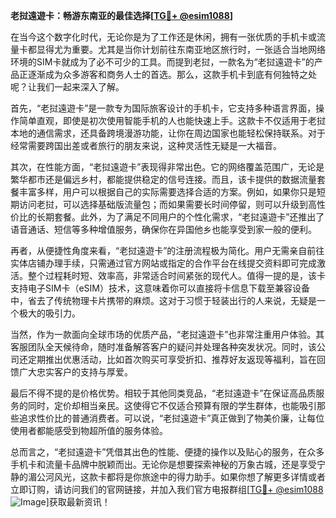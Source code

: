 **老挝遠遊卡：畅游东南亚的最佳选择[[TG💪+ @esim1088](https://t.me/s/esim1088)]**

在当今这个数字化时代，无论你是为了工作还是休闲，拥有一张优质的手机卡或流量卡都显得尤为重要。尤其是当你计划前往东南亚地区旅行时，一张适合当地网络环境的SIM卡就成为了必不可少的工具。而提到老挝，一款名为“老挝遠遊卡”的产品正逐渐成为众多游客和商务人士的首选。那么，这款手机卡到底有何独特之处呢？让我们一起来深入了解。

首先，“老挝遠遊卡”是一款专为国际旅客设计的手机卡，它支持多种语言界面，操作简单直观，即使是初次使用智能手机的人也能快速上手。这款卡不仅适用于老挝本地的通信需求，还具备跨境漫游功能，让你在周边国家也能轻松保持联系。对于经常需要跨国出差或者旅行的朋友来说，这种灵活性无疑是一大福音。

其次，在性能方面，“老挝遠遊卡”表现得非常出色。它的网络覆盖范围广，无论是繁华都市还是偏远乡村，都能提供稳定的信号连接。而且，该卡提供的数据流量套餐丰富多样，用户可以根据自己的实际需要选择合适的方案。例如，如果你只是短期访问老挝，可以选择基础版流量包；而如果需要长时间停留，则可以升级到高性价比的长期套餐。此外，为了满足不同用户的个性化需求，“老挝遠遊卡”还推出了语音通话、短信等多种增值服务，确保你在异国他乡也能享受到家一般的便利。

再者，从便捷性角度来看，“老挝遠遊卡”的注册流程极为简化。用户无需亲自前往实体店铺办理手续，只需通过官方网站或指定的合作平台在线提交资料即可完成激活。整个过程耗时短、效率高，非常适合时间紧张的现代人。值得一提的是，该卡支持电子SIM卡（eSIM）技术，这意味着你可以直接将卡信息下载至兼容设备中，省去了传统物理卡片携带的麻烦。这对于习惯于轻装出行的人来说，无疑是一个极大的吸引力。

当然，作为一款面向全球市场的优质产品，“老挝遠遊卡”也非常注重用户体验。其客服团队全天候待命，随时准备解答客户的疑问并处理各种突发状况。同时，该公司还定期推出优惠活动，比如首次购买可享受折扣、推荐好友返现等福利，旨在回馈广大忠实客户的支持与厚爱。

最后不得不提的是价格优势。相较于其他同类竞品，“老挝遠遊卡”在保证高品质服务的同时，定价却相当亲民。这使得它不仅适合预算有限的学生群体，也能吸引那些追求性价比的普通消费者。可以说，“老挝遠遊卡”真正做到了物美价廉，让每位使用者都能感受到物超所值的服务体验。

总而言之，“老挝遠遊卡”凭借其出色的性能、便捷的操作以及贴心的服务，在众多手机卡和流量卡品牌中脱颖而出。无论你是想要探索神秘的万象古城，还是享受宁静的湄公河风光，这款卡都将是你旅途中的得力助手。如果你想了解更多详情或者立即订购，请访问我们的官网链接，并加入我们官方电报群组[[TG💪+ @esim1088](https://t.me/s/esim1088) ![Image](https://i.postimg.cc/4NQfJmqS/Snipaste-2025-05-13-00-14-12.png)]获取最新资讯！